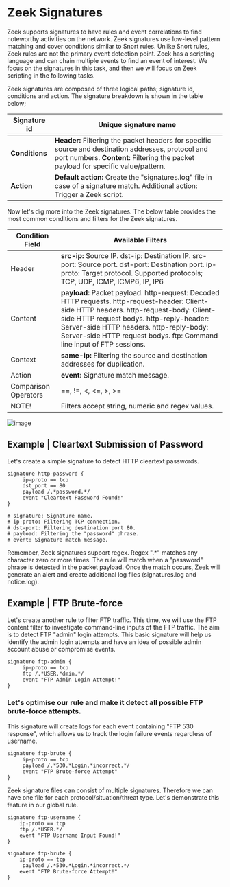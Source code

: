 # Zeek Signatures

Zeek supports signatures to have rules and event correlations to find noteworthy activities on the network. Zeek signatures use low-level pattern matching and cover conditions similar to Snort rules. Unlike Snort rules, Zeek rules are not the primary event detection point. Zeek has a scripting language and can chain multiple events to find an event of interest. We focus on the signatures in this task, and then we will focus on Zeek scripting in the following tasks.

Zeek signatures are composed of three logical paths; signature id, conditions and action. The signature breakdown is shown in the table below;

| **Signature id** | **Unique** signature name |
| ------------ | ------------------ |
| **Conditions** | **Header:** Filtering the packet headers for specific source and destination addresses, protocol and port numbers. **Content:** Filtering the packet payload for specific value/pattern. |
| **Action** | **Default action:** Create the "signatures.log" file in case of a signature match. Additional action: Trigger a Zeek script. |

Now let's dig more into the Zeek signatures. The below table provides the most common conditions and filters for the Zeek signatures.

| Condition Field |	Available Filters |
| -------------- | ---------------- |
| Header	| **src-ip:** Source IP. dst-ip: Destination IP. src-port: Source port. dst-port: Destination port. ip-proto: Target protocol. Supported protocols; TCP, UDP, ICMP, ICMP6, IP, IP6 |
| Content	| **payload:** Packet payload. http-request: Decoded HTTP requests. http-request-header: Client-side HTTP headers. http-request-body: Client-side HTTP request bodys. http-reply-header: Server-side HTTP headers. http-reply-body: Server-side HTTP request bodys. ftp: Command line input of FTP sessions. |
| Context	| **same-ip:** Filtering the source and destination addresses for duplication. |
| Action	| **event:** Signature match message. |
| Comparison Operators	| ==, !=, <, <=, >, >= |
| NOTE!	 | Filters accept string, numeric and regex values. |

![image](https://user-images.githubusercontent.com/80647611/218677941-d668de4e-50d7-4a58-92b3-4e9bd973097e.png)

## Example | Cleartext Submission of Password
Let's create a simple signature to detect HTTP cleartext passwords.
```shell 
signature http-password {
     ip-proto == tcp
     dst_port == 80
     payload /.*password.*/
     event "Cleartext Password Found!"
}

# signature: Signature name.
# ip-proto: Filtering TCP connection.
# dst-port: Filtering destination port 80.
# payload: Filtering the "password" phrase.
# event: Signature match message.
```
Remember, Zeek signatures support regex. Regex ".*" matches any character zero or more times. The rule will match when a "password" phrase is detected in the packet payload. Once the match occurs, Zeek will generate an alert and create additional log files (signatures.log and notice.log).

## Example | FTP Brute-force

Let's create another rule to filter FTP traffic. This time, we will use the FTP content filter to investigate command-line inputs of the FTP traffic. The aim is to detect FTP "admin" login attempts. This basic signature will help us identify the admin login attempts and have an idea of possible admin account abuse or compromise events.
```shell
signature ftp-admin {
     ip-proto == tcp
     ftp /.*USER.*dmin.*/
     event "FTP Admin Login Attempt!"
}
```

### Let's optimise our rule and make it detect all possible FTP brute-force attempts.

This signature will create logs for each event containing "FTP 530 response", which allows us to track the login failure events regardless of username. 
```shell
signature ftp-brute {
     ip-proto == tcp
     payload /.*530.*Login.*incorrect.*/
     event "FTP Brute-force Attempt"
}
```

Zeek signature files can consist of multiple signatures. Therefore we can have one file for each protocol/situation/threat type. Let's demonstrate this feature in our global rule.

```shell
signature ftp-username {
    ip-proto == tcp
    ftp /.*USER.*/
    event "FTP Username Input Found!"
}

signature ftp-brute {
    ip-proto == tcp
     payload /.*530.*Login.*incorrect.*/
    event "FTP Brute-force Attempt!"
}
```
